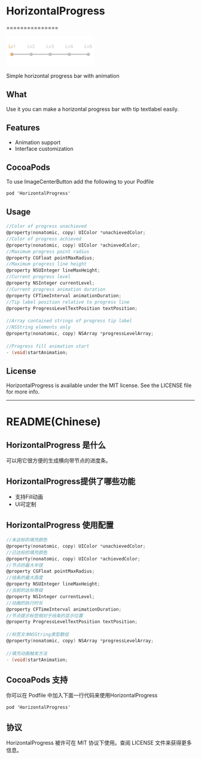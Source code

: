 # HorizontalProgress
===============

<img src="HorizontalProgress-demo.gif" width="234" height="81" />

Simple horizontal progress bar with animation
## What

Use it you can make a horizontal progress bar with tip textlabel easily.

## Features

* Animation support
* Interface customization

## CocoaPods
To use ImageCenterButton add the following to your Podfile

    pod 'HorizontalProgress'

## Usage
```objective-c
//Color of progress unachieved
@property(nonatomic, copy) UIColor *unachievedColor;
//Color of progress achieved
@property(nonatomic, copy) UIColor *achievedColor;
//Maximum progress point radius
@property CGFloat pointMaxRadius;
//Maximum progress line height
@property NSUInteger lineMaxHeight;
//Current progress level
@property NSInteger currentLevel;
//Current progress animation duration
@property CFTimeInterval animationDuration;
//Tip label position relative to progress line
@property ProgressLevelTextPosition textPosition;

//Array contained strings of progress tip label
//NSString elements only
@property(nonatomic, copy) NSArray *progressLevelArray;

//Progress fill animation start
- (void)startAnimation;
```
 
## License

HorizontalProgress is available under the MIT license. See the LICENSE file for more info.

---
README(Chinese)
==========

## HorizontalProgress 是什么

可以用它很方便的生成横向带节点的进度条。

## HorizontalProgress提供了哪些功能

 * 支持Fill动画
 * UI可定制

## HorizontalProgress 使用配置
```objective-c
//未达标的填充颜色
@property(nonatomic, copy) UIColor *unachievedColor;
//已达标的填充颜色
@property(nonatomic, copy) UIColor *achievedColor;
//节点的最大半径
@property CGFloat pointMaxRadius;
//线条的最大高度
@property NSUInteger lineMaxHeight;
//当前的达标等级
@property NSInteger currentLevel;
//动画的执行时长
@property CFTimeInterval animationDuration;
//节点提示标签相对于线条的显示位置
@property ProgressLevelTextPosition textPosition;

//标签文本NSString类型数组
@property(nonatomic, copy) NSArray *progressLevelArray;

//填充动画触发方法
- (void)startAnimation;
```

## CocoaPods 支持

你可以在 Podfile 中加入下面一行代码来使用HorizontalProgress

    pod 'HorizontalProgress'

## 协议

HorizontalProgress 被许可在 MIT 协议下使用。查阅 LICENSE 文件来获得更多信息。
